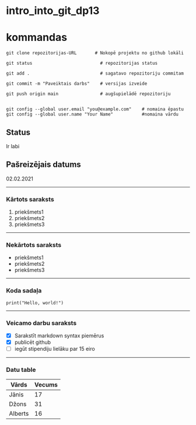# intro_into_git_dp13


# kommandas

```
git clone repozitorijas-URL       # Nokopē projektu no github lokāli

git status                          # repozitorijas status

git add .                           # sagatavo repozitoriju commitam

git commit -m "Paveiktais darbs"    # versijas izveide

git push origin main                # augšupielādē repozitoriju


git config --global user.email "you@example.com"    # nomaina ēpastu
git config --global user.name "Your Name"           #nomaina vārdu
```

## Status
Ir labi

## Pašreizējais datums
02.02.2021

---

### Kārtots saraksts
1. priekšmets1
2. priekšmets2
3. priekšmets3

---

### Nekārtots saraksts
- priekšmets1
- priekšmets2
- priekšmets3

---

### Koda sadaļa
`print("Hello, world!")`

---

### Veicamo darbu saraksts

- [x] Sarakstīt markdown syntax piemērus
- [x] publicēt github
- [ ] iegūt stipendiju lielāku par 15 eiro

---

### Datu table

| Vārds | Vecums |
| ----------- | ----------- |
| Jānis | 17 |
| Džons | 31 |
| Alberts | 16 |